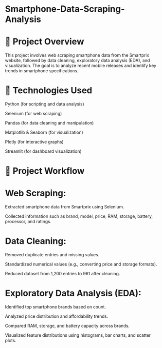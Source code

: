 # Smartphone-Data-Scraping-Analysis

# 📌 Project Overview

This project involves web scraping smartphone data from the Smartprix website, followed by data cleaning, exploratory data analysis (EDA), and visualization. The goal is to analyze recent mobile releases and identify key trends in smartphone specifications.

# 🔧 Technologies Used

Python (for scripting and data analysis)

Selenium (for web scraping)

Pandas (for data cleaning and manipulation)

Matplotlib & Seaborn (for visualization)

Plotly (for interactive graphs)

Streamlit (for dashboard visualization)

# 📂 Project Workflow

# Web Scraping:

Extracted smartphone data from Smartprix using Selenium.

Collected information such as brand, model, price, RAM, storage, battery, processor, and ratings.

# Data Cleaning:

Removed duplicate entries and missing values.

Standardized numerical values (e.g., converting price and storage formats).

Reduced dataset from 1,200 entries to 981 after cleaning.

# Exploratory Data Analysis (EDA):

Identified top smartphone brands based on count.

Analyzed price distribution and affordability trends.

Compared RAM, storage, and battery capacity across brands.

Visualized feature distributions using histograms, bar charts, and scatter plots.
